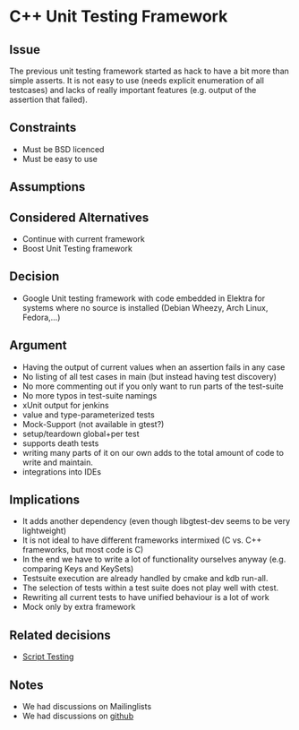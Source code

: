 # C++ Unit Testing Framework

## Issue

The previous unit testing framework started as hack to have a bit more
than simple asserts. It is not easy to use (needs explicit enumeration
of all testcases) and lacks of really important features (e.g. output of
the assertion that failed).


## Constraints

- Must be BSD licenced
- Must be easy to use

## Assumptions

## Considered Alternatives

- Continue with current framework
- Boost Unit Testing framework


## Decision

- Google Unit testing framework with code embedded in Elektra for
  systems where no source is installed (Debian Wheezy, Arch Linux,
  Fedora,...)


## Argument

+ Having the output of current values when an assertion fails in any
case
+ No listing of all test cases in main (but instead having test discovery)
+ No more commenting out if you only want to run parts of the test-suite
+ No more typos in test-suite namings
+ xUnit output for jenkins
+ value and type-parameterized tests
+ Mock-Support (not available in gtest?)
+ setup/teardown global+per test
+ supports death tests
+ writing many parts of it on our own adds to the total amount of code to write and maintain.
+ integrations into IDEs


## Implications

- It adds another dependency (even though libgtest-dev seems to be very lightweight)
- It is not ideal to have different frameworks intermixed (C vs. C++ frameworks, but most code is C)
- In the end we have to write a lot of functionality ourselves anyway (e.g.  comparing Keys and KeySets)
- Testsuite execution are already handled by cmake and kdb run-all.
- The selection of tests within a test suite does not play well with ctest.
- Rewriting all current tests to have unified behaviour is a lot of work
- Mock only by extra framework



## Related decisions

- [Script Testing](script_testing.md)

## Notes

- We had discussions on Mailinglists
- We had discussions on [github](https://github.com/ElektraInitiative/libelektra/pull/26)
